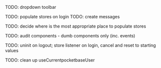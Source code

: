 TODO: dropdown toolbar

TODO: populate stores on login
TODO: create messages

TODO: decide where is the most appropriate place to populate stores

TODO: audit components - dumb components only (inc. events)

TODO: uninit on logout; store listener on login, cancel and reset to starting values

TODO: clean up useCurrentpocketbaseUser
